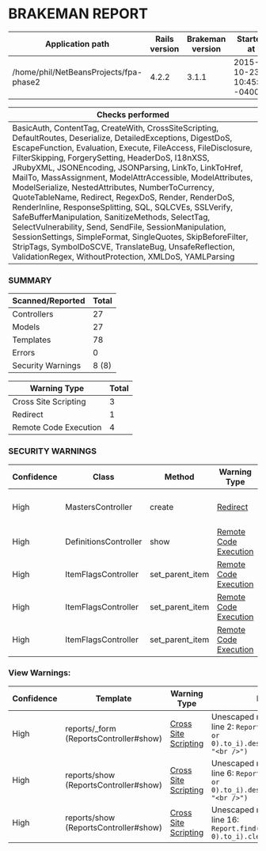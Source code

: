 # BRAKEMAN REPORT

| Application path                       | Rails version | Brakeman version | Started at                | Duration           |
|----------------------------------------|---------------|------------------|---------------------------|--------------------|
| /home/phil/NetBeansProjects/fpa-phase2 | 4.2.2         | 3.1.1            | 2015-10-23 10:45:29 -0400 | 3.92755874 seconds |

| Checks performed                                                                                                                                                                                                                                                                                                                                                                                                                                                                                                                                                                                                                                                                                                                                                                                                                 |
|----------------------------------------------------------------------------------------------------------------------------------------------------------------------------------------------------------------------------------------------------------------------------------------------------------------------------------------------------------------------------------------------------------------------------------------------------------------------------------------------------------------------------------------------------------------------------------------------------------------------------------------------------------------------------------------------------------------------------------------------------------------------------------------------------------------------------------|
| BasicAuth, ContentTag, CreateWith, CrossSiteScripting, DefaultRoutes, Deserialize, DetailedExceptions, DigestDoS, EscapeFunction, Evaluation, Execute, FileAccess, FileDisclosure, FilterSkipping, ForgerySetting, HeaderDoS, I18nXSS, JRubyXML, JSONEncoding, JSONParsing, LinkTo, LinkToHref, MailTo, MassAssignment, ModelAttrAccessible, ModelAttributes, ModelSerialize, NestedAttributes, NumberToCurrency, QuoteTableName, Redirect, RegexDoS, Render, RenderDoS, RenderInline, ResponseSplitting, SQL, SQLCVEs, SSLVerify, SafeBufferManipulation, SanitizeMethods, SelectTag, SelectVulnerability, Send, SendFile, SessionManipulation, SessionSettings, SimpleFormat, SingleQuotes, SkipBeforeFilter, StripTags, SymbolDoSCVE, TranslateBug, UnsafeReflection, ValidationRegex, WithoutProtection, XMLDoS, YAMLParsing |

### SUMMARY

| Scanned/Reported  | Total |
|-------------------|-------|
| Controllers       | 27    |
| Models            | 27    |
| Templates         | 78    |
| Errors            | 0     |
| Security Warnings | 8 (8) |

| Warning Type          | Total |
|-----------------------|-------|
| Cross Site Scripting  | 3     |
| Redirect              | 1     |
| Remote Code Execution | 4     |

### SECURITY WARNINGS

| Confidence | Class                 | Method          | Warning Type                                                                                  | Message                                                                                                                                                                                                |
|------------|-----------------------|-----------------|-----------------------------------------------------------------------------------------------|--------------------------------------------------------------------------------------------------------------------------------------------------------------------------------------------------------|
| High       | MastersController     | create          | [Redirect](http://brakemanscanner.org/docs/warning_types/redirect/)                           | Possible unprotected redirect near line 78: `redirect_to(Master.create_master_records(current_user), :notice => ("Created Master Record with MSID #{Master.create_master_records(current_user).id}"))` |
| High       | DefinitionsController | show            | [Remote Code Execution](http://brakemanscanner.org/docs/warning_types/remote_code_execution/) | Unsafe reflection method constantize called with parameter value near line 23: `params[:id].classify.constantize`                                                                                      |
| High       | ItemFlagsController   | set_parent_item | [Remote Code Execution](http://brakemanscanner.org/docs/warning_types/remote_code_execution/) | Unsafe reflection method constantize called with parameter value near line 59: `params[:item_controller].singularize.camelize.constantize`                                                             |
| High       | ItemFlagsController   | set_parent_item | [Remote Code Execution](http://brakemanscanner.org/docs/warning_types/remote_code_execution/) | Unsafe reflection method constantize called with parameter value near line 61: `params[:item_controller].singularize.camelize.constantize`                                                             |
| High       | ItemFlagsController   | set_parent_item | [Remote Code Execution](http://brakemanscanner.org/docs/warning_types/remote_code_execution/) | Unsafe reflection method constantize called with parameter value near line 63: `"DynamicModel::#{params[:item_controller].singularize.camelize}".constantize`                                          |

### View Warnings:

| Confidence | Template                               | Warning Type                                                                               | Message                                                                                                        |
|------------|----------------------------------------|--------------------------------------------------------------------------------------------|----------------------------------------------------------------------------------------------------------------|
| High       | reports/_form (ReportsController#show) | [Cross Site Scripting](http://brakemanscanner.org/docs/warning_types/cross_site_scripting) | Unescaped model attribute near line 2: `Report.find((params[:id] or 0).to_i).description.gsub("\n", "<br />")` |
| High       | reports/show (ReportsController#show)  | [Cross Site Scripting](http://brakemanscanner.org/docs/warning_types/cross_site_scripting) | Unescaped model attribute near line 6: `Report.find((params[:id] or 0).to_i).description.gsub("\n", "<br />")` |
| High       | reports/show (ReportsController#show)  | [Cross Site Scripting](http://brakemanscanner.org/docs/warning_types/cross_site_scripting) | Unescaped model attribute near line 16: `Report.find((params[:id] or 0).to_i).clean_sql`                       |

